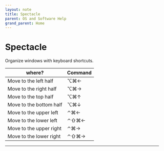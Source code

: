 ```yaml
---
layout: note
title: Spectacle
parent: OS and Software Help
grand_parent: Home
---
```


# Spectacle

Organize windows with keyboard shortcuts.

| where?                  | Command |
| ----------------------- | ------- |
| Move to the left half   | ⌥⌘←     |
| Move to the right half  | ⌥⌘→     |
| Move to the top half    | ⌥⌘↑     |
| Move to the bottom half | ⌥⌘↓     |
| Move to the upper left  | ⌃⌘←     |
| Move to the lower left  | ⌃⇧⌘←    |
| Move to the upper right | ⌃⌘→     |
| Move to the lower right | ⌃⇧⌘→    |

---
